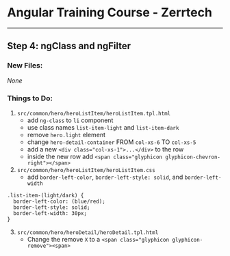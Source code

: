 # Angular Training Course - Zerrtech
-----

## Step 4: ngClass and ngFilter

### New Files:
*None*

### Things to Do:
1. `src/common/hero/heroListItem/heroListItem.tpl.html`
   * add `ng-class` to `li` component
   * use class names `list-item-light` and `list-item-dark`
   * remove `hero.light` element
   * change `hero-detail-container` FROM `col-xs-6` TO `col-xs-5`
   * add a new `<div class="col-xs-1">...</div>` to the row
   * inside the new row add `<span class="glyphicon glyphicon-chevron-right"></span>`
2. `src/common/hero/heroListItem/heroListItem.css`
   * add `border-left-color`, `border-left-style: solid`, and `border-left-width`  
  ```
  .list-item-(light/dark) {
    border-left-color: (blue/red);
    border-left-style: solid;
    border-left-width: 30px;
  }
  ```
3. `src/common/hero/heroDetail/heroDetail.tpl.html`
   * Change the remove `X` to a `<span class="glyphicon glyphicon-remove"><span>`
